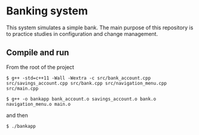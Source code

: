 # Banking system
This system simulates a simple bank. The main purpose of this repository is to practice studies in configuration and change management.

## Compile and run
From the root of the project

`$ g++ -std=c++11 -Wall -Wextra -c src/bank_account.cpp src/savings_account.cpp src/bank.cpp src/navigation_menu.cpp src/main.cpp`

`$ g++ -o bankapp bank_account.o savings_account.o bank.o navigation_menu.o main.o`

and then

`$ ./bankapp`